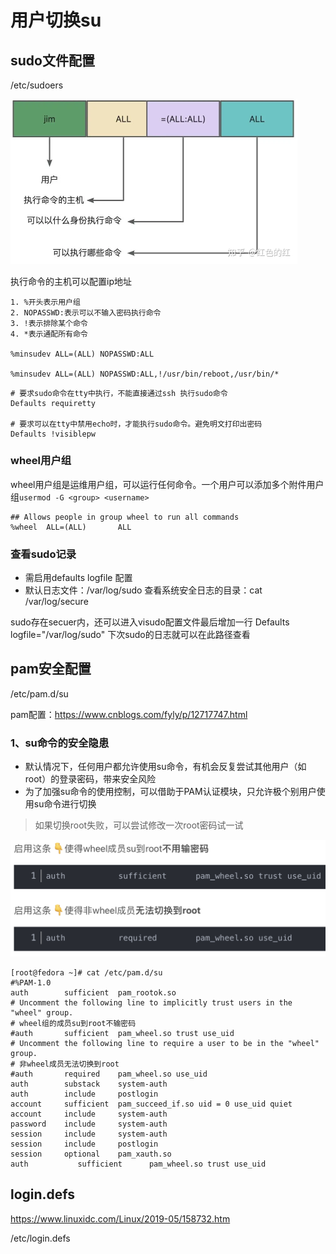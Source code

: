 # 用户切换su



## sudo文件配置

/etc/sudoers



<img src="/linux/.assert/用户切换su/v2-0ed918b6d0907ae0f4fb258e3ba9a668_1440w.webp" alt="img" style="zoom:50%;" />



执行命令的主机可以配置ip地址



```
1. %开头表示用户组
2. NOPASSWD:表示可以不输入密码执行命令
3. !表示排除某个命令
4. *表示通配所有命令

%minsudev ALL=(ALL) NOPASSWD:ALL

%minsudev ALL=(ALL) NOPASSWD:ALL,!/usr/bin/reboot,/usr/bin/*
```



```
# 要求sudo命令在tty中执行，不能直接通过ssh 执行sudo命令
Defaults requiretty

# 要求可以在tty中禁用echo时，才能执行sudo命令。避免明文打印出密码
Defaults !visiblepw
```



### wheel用户组

wheel用户组是运维用户组，可以运行任何命令。一个用户可以添加多个附件用户组`usermod -G <group> <username>`

```
## Allows people in group wheel to run all commands
%wheel  ALL=(ALL)       ALL
```



### 查看sudo记录

- 需启用defaults logfile 配置
- 默认日志文件：/var/log/sudo
  查看系统安全日志的目录：cat /var/log/secure



sudo存在secuer内，还可以进入visudo配置文件最后增加一行
Defaults logfile="/var/log/sudo"
下次sudo的日志就可以在此路径查看





## pam安全配置

/etc/pam.d/su



pam配置：https://www.cnblogs.com/fyly/p/12717747.html



### 1、su命令的安全隐患

- 默认情况下，任何用户都允许使用su命令，有机会反复尝试其他用户（如root）的登录密码，带来安全风险
- 为了加强su命令的使用控制，可以借助于PAM认证模块，只允许极个别用户使用su命令进行切换



> 如果切换root失败，可以尝试修改一次root密码试一试



<img src="/linux/.assert/用户切换su/image-20231015145608562.png" alt="image-20231015145608562" style="zoom:50%;" />



```shell
[root@fedora ~]# cat /etc/pam.d/su
#%PAM-1.0
auth		sufficient	pam_rootok.so
# Uncomment the following line to implicitly trust users in the "wheel" group.
# wheel组的成员su到root不输密码
#auth		sufficient	pam_wheel.so trust use_uid
# Uncomment the following line to require a user to be in the "wheel" group.
# 非wheel成员无法切换到root
#auth		required	pam_wheel.so use_uid
auth		substack	system-auth
auth		include		postlogin
account		sufficient	pam_succeed_if.so uid = 0 use_uid quiet
account		include		system-auth
password	include		system-auth
session		include		system-auth
session		include		postlogin
session		optional	pam_xauth.so
auth           sufficient      pam_wheel.so trust use_uid
```





## login.defs

https://www.linuxidc.com/Linux/2019-05/158732.htm

/etc/login.defs

